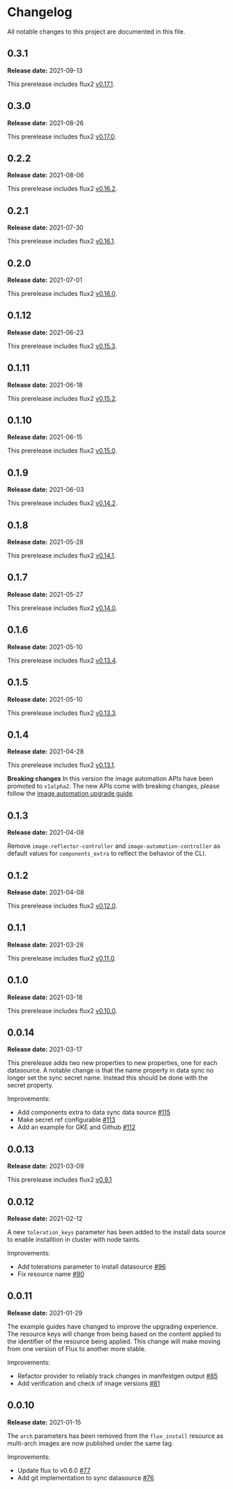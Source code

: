 # Changelog

All notable changes to this project are documented in this file.

## 0.3.1

**Release date:** 2021-09-13

This prerelease includes flux2 [v0.17.1](https://github.com/fluxcd/flux2/releases/tag/v0.17.1).

## 0.3.0

**Release date:** 2021-08-26

This prerelease includes flux2 [v0.17.0](https://github.com/fluxcd/flux2/releases/tag/v0.17.0).

## 0.2.2

**Release date:** 2021-08-06

This prerelease includes flux2 [v0.16.2](https://github.com/fluxcd/flux2/releases/tag/v0.16.2).

## 0.2.1

**Release date:** 2021-07-30

This prerelease includes flux2 [v0.16.1](https://github.com/fluxcd/flux2/releases/tag/v0.16.1).

## 0.2.0

**Release date:** 2021-07-01

This prerelease includes flux2 [v0.16.0](https://github.com/fluxcd/flux2/releases/tag/v0.16.0).

## 0.1.12

**Release date:** 2021-06-23

This prerelease includes flux2 [v0.15.3](https://github.com/fluxcd/flux2/releases/tag/v0.15.3).

## 0.1.11

**Release date:** 2021-06-18

This prerelease includes flux2 [v0.15.2](https://github.com/fluxcd/flux2/releases/tag/v0.15.2).

## 0.1.10

**Release date:** 2021-06-15

This prerelease includes flux2 [v0.15.0](https://github.com/fluxcd/flux2/releases/tag/v0.15.0).

## 0.1.9

**Release date:** 2021-06-03

This prerelease includes flux2 [v0.14.2](https://github.com/fluxcd/flux2/releases/tag/v0.14.2).

## 0.1.8

**Release date:** 2021-05-28

This prerelease includes flux2 [v0.14.1](https://github.com/fluxcd/flux2/releases/tag/v0.14.1).

## 0.1.7

**Release date:** 2021-05-27

This prerelease includes flux2 [v0.14.0](https://github.com/fluxcd/flux2/releases/tag/v0.14.0).

## 0.1.6

**Release date:** 2021-05-10

This prerelease includes flux2 [v0.13.4](https://github.com/fluxcd/flux2/releases/tag/v0.13.3).

## 0.1.5

**Release date:** 2021-05-10

This prerelease includes flux2 [v0.13.3](https://github.com/fluxcd/flux2/releases/tag/v0.13.3).

## 0.1.4

**Release date:** 2021-04-28

This prerelease includes flux2 [v0.13.1](https://github.com/fluxcd/flux2/releases/tag/v0.13.1).

**Breaking changes**
In this version the image automation APIs have been promoted to `v1alpha2`.
The new APIs come with breaking changes, please follow the [image automation upgrade guide](https://github.com/fluxcd/flux2/discussions/1333).

## 0.1.3

**Release date:** 2021-04-08

Remove `image-reflector-controller` and `image-automation-controller` as default values
for `components_extra` to reflect the behavior of the CLI.

## 0.1.2

**Release date:** 2021-04-08

This prerelease includes flux2 [v0.12.0](https://github.com/fluxcd/flux2/releases/tag/v0.12.0).

## 0.1.1

**Release date:** 2021-03-26

This prerelease includes flux2 [v0.11.0](https://github.com/fluxcd/flux2/releases/tag/v0.11.0).

## 0.1.0

**Release date:** 2021-03-18

This prerelease includes flux2 [v0.10.0](https://github.com/fluxcd/flux2/releases/tag/v0.10.0).

## 0.0.14

**Release date:** 2021-03-17

This prerelease adds two new properties to new properties, one
for each datasource. A notable change is that the name property in
data sync no longer set the sync secret name. Instead this should
be done with the secret property.

Improvements:
* Add components extra to data sync data source
  [#115](https://github.com/fluxcd/terraform-provider-flux/pull/115)
* Make secret ref configurable
  [#113](https://github.com/fluxcd/terraform-provider-flux/pull/113)
* Add an example for GKE and Github
  [#112](https://github.com/fluxcd/terraform-provider-flux/pull/112)

## 0.0.13

**Release date:** 2021-03-09

This prerelease includes flux2 [v0.9.1](https://github.com/fluxcd/flux2/releases/tag/v0.9.1)

## 0.0.12

**Release date:** 2021-02-12

A new `toleration_keys` parameter has been added to the install
data source to enable installtion in cluster with node taints.

Improvements:
* Add tolerations parameter to install datasource
  [#96](https://github.com/fluxcd/terraform-provider-flux/pull/96)
* Fix resource name
  [#90](https://github.com/fluxcd/terraform-provider-flux/pull/90)

## 0.0.11

**Release date:** 2021-01-29

The example guides have changed to improve the upgrading experience.
The resource keys will change from being based on the content applied
to the identifier of the resource being applied. This change will
make moving from one version of Flux to another more stable.

Improvements:
* Refactor provider to reliably track changes in manifestgen output
  [#85](https://github.com/fluxcd/terraform-provider-flux/pull/85)
* Add verification and check of image versions
  [#81](https://github.com/fluxcd/terraform-provider-flux/pull/81)

## 0.0.10

**Release date:** 2021-01-15

The `arch` parameters has been removed from the `flux_install` resource
as multi-arch images are now published under the same tag.

Improvements:
* Update flux to v0.6.0
  [#77](https://github.com/fluxcd/terraform-provider-flux/pull/77)
* Add git implementation to sync datasource
  [#76](https://github.com/fluxcd/terraform-provider-flux/pull/76)
